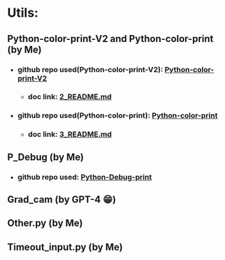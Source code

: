 # Utils:

## Python-color-print-V2 and Python-color-print (by Me)
- ### github repo used(Python-color-print-V2): [Python-color-print-V2](https://github.com/Aydinhamedi/Python-color-print-V2)
  - ### doc link: [2_README.md](docs/2_README.md)
- ### github repo used(Python-color-print): [Python-color-print](https://github.com/Aydinhamedi/Python-color-print)
  - ### doc link: [3_README.md](docs/3_README.md)

## P_Debug (by Me)
- ### github repo used: [Python-Debug-print](https://github.com/Aydinhamedi/Python-Debug-print)

## Grad_cam (by GPT-4 😁)

## Other.py (by Me)

## Timeout_input.py (by Me)